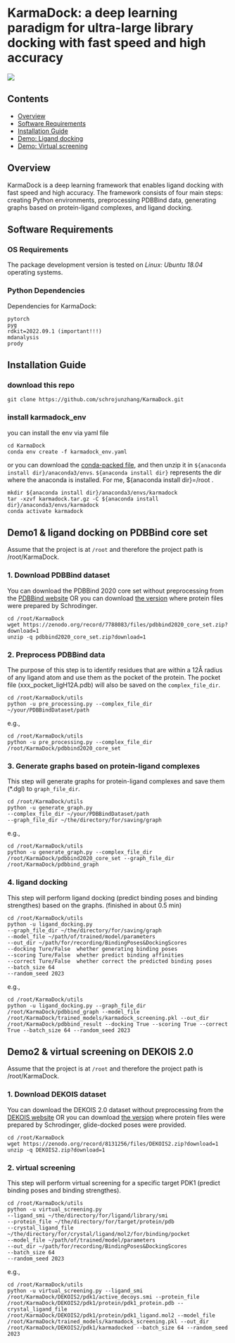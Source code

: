 # KarmaDock: a deep learning paradigm for ultra-large library docking with fast speed and high accuracy

![](https://github.com/schrojunzhang/KarmaDock/blob/main/result1.gif)

## Contents

- [Overview](#overview)
- [Software Requirements](#software-requirements)
- [Installation Guide](#installation-guide)
- [Demo: Ligand docking](#demo1--ligand-docking-on-pdbbind-core-set)
- [Demo: Virtual screening](#demo2--virtual-screening-on-dekois-20)
## Overview 

KarmaDock is a deep learning framework that enables ligand docking with fast speed and high accuracy. The framework consists of four main steps: creating Python environments, preprocessing PDBBind data, generating graphs based on protein-ligand complexes, and ligand docking.

## Software Requirements

### OS Requirements

The package development version is tested on *Linux: Ubuntu 18.04* operating systems.

### Python Dependencies

Dependencies for KarmaDock:

```
pytorch
pyg
rdkit=2022.09.1 (important!!!)
mdanalysis
prody 
```

## Installation Guide

### download this repo

```
git clone https://github.com/schrojunzhang/KarmaDock.git
```

### install karmadock_env

you can install the env via yaml file

```
cd KarmaDock
conda env create -f karmadock_env.yaml
```

or you can download the [conda-packed file](https://zenodo.org/record/7788732/files/karmadock_env.tar.gz?download=1), and then unzip it in `${anaconda install dir}/anaconda3/envs`. `${anaconda install dir}` represents the dir where the anaconda is installed. For me, ${anaconda install dir}=/root . 

```
mkdir ${anaconda install dir}/anaconda3/envs/karmadock 
tar -xzvf karmadock.tar.gz -C ${anaconda install dir}/anaconda3/envs/karmadock
conda activate karmadock
```

## Demo1 & ligand docking on PDBBind core set

Assume that the project is at `/root` and therefore the project path is /root/KarmaDock.

### 1. Download PDBBind dataset

You can download the PDBBind 2020 core set without preprocessing from the [PDBBind website](http://pdbbind.org.cn/index.php)
OR you can download [the version](https://zenodo.org/record/7788083/files/pdbbind2020_core_set.zip?download=1) where protein files were prepared by Schrodinger. 
```
cd /root/KarmaDock
wget https://zenodo.org/record/7788083/files/pdbbind2020_core_set.zip?download=1
unzip -q pdbbind2020_core_set.zip?download=1
```

### 2. Preprocess PDBBind data

The purpose of this step is to identify residues that are within a 12Å radius of any ligand atom and use them as the pocket of the protein. The pocket file (xxx_pocket_ligH12A.pdb) will also be saved on the `complex_file_dir`.

```
cd /root/KarmaDock/utils 
python -u pre_processing.py --complex_file_dir ~/your/PDBBindDataset/path
```
e.g.,
```
cd /root/KarmaDock/utils 
python -u pre_processing.py --complex_file_dir /root/KarmaDock/pdbbind2020_core_set
```

### 3. Generate graphs based on protein-ligand complexes

This step will generate graphs for protein-ligand complexes and save them (*.dgl) to `graph_file_dir`.

```
cd /root/KarmaDock/utils 
python -u generate_graph.py 
--complex_file_dir ~/your/PDBBindDataset/path 
--graph_file_dir ~/the/directory/for/saving/graph 
```
e.g.,
```
cd /root/KarmaDock/utils 
python -u generate_graph.py --complex_file_dir /root/KarmaDock/pdbbind2020_core_set --graph_file_dir /root/KarmaDock/pdbbind_graph 
```

### 4. ligand docking

This step will perform ligand docking (predict binding poses and binding strengthes) based on the graphs. (finished in about 0.5 min)

```
cd /root/KarmaDock/utils 
python -u ligand_docking.py 
--graph_file_dir ~/the/directory/for/saving/graph 
--model_file ~/path/of/trained/model/parameters 
--out_dir ~/path/for/recording/BindingPoses&DockingScores 
--docking Ture/False  whether generating binding poses
--scoring Ture/False  whether predict binding affinities
--correct Ture/False  whether correct the predicted binding poses
--batch_size 64 
--random_seed 2023 
```
e.g.,
```
cd /root/KarmaDock/utils 
python -u ligand_docking.py --graph_file_dir /root/KarmaDock/pdbbind_graph --model_file /root/KarmaDock/trained_models/karmadock_screening.pkl --out_dir /root/KarmaDock/pdbbind_result --docking True --scoring True --correct True --batch_size 64 --random_seed 2023
```

## Demo2 & virtual screening on DEKOIS 2.0

Assume that the project is at `/root` and therefore the project path is /root/KarmaDock.

### 1. Download DEKOIS dataset

You can download the DEKOIS 2.0 dataset without preprocessing from the [DEKOIS website](http://www.pharmchem.uni-tuebingen.de/dekois/)
OR you can download [the version](https://zenodo.org/record/8131256/files/DEKOIS2.zip?download=1) where protein files were prepared by Schrodinger, glide-docked poses were provided. 
```
cd /root/KarmaDock
wget https://zenodo.org/record/8131256/files/DEKOIS2.zip?download=1
unzip -q DEKOIS2.zip?download=1
```
### 2. virtual screening

This step will perform virtual screening for a specific target PDK1 (predict binding poses and binding strengthes).

```
cd /root/KarmaDock/utils 
python -u virtual_screening.py 
--ligand_smi ~/the/directory/for/ligand/library/smi 
--protein_file ~/the/directory/for/target/protein/pdb 
--crystal_ligand_file ~/the/directory/for/crystal/ligand/mol2/for/binding/pocket 
--model_file ~/path/of/trained/model/parameters 
--out_dir ~/path/for/recording/BindingPoses&DockingScores 
--batch_size 64 
--random_seed 2023 
```
e.g.,
```
cd /root/KarmaDock/utils 
python -u virtual_screening.py --ligand_smi /root/KarmaDock/DEKOIS2/pdk1/active_decoys.smi --protein_file /root/KarmaDock/DEKOIS2/pdk1/protein/pdk1_protein.pdb --crystal_ligand_file /root/KarmaDock/DEKOIS2/pdk1/protein/pdk1_ligand.mol2 --model_file /root/KarmaDock/trained_models/karmadock_screening.pkl --out_dir /root/KarmaDock/DEKOIS2/pdk1/karmadocked --batch_size 64 --random_seed 2023
```
